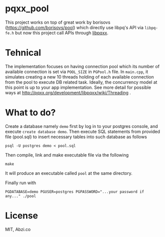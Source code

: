 # pqxx_pool

This project works on top of great work by borisovs (https://github.com/borisovs/pool) which directly use libpq's API via `libpq-fe.h` but
now this project call APIs through [libpqxx](https://github.com/jtv/libpqxx).

# Tehnical

The implementation focuses on having connection pool which its number of available connection is set via `POOL_SIZE` in `PGPool.h` file. In `main.cpp`, it simulates creating a new 10 threads holding of each available connection from the pool to execute DB related task. Ideally, the concurrency model at this point is up to your app implementation. See more detail for possible ways at http://pqxx.org/development/libpqxx/wiki/Threading .

# What to do?

Create a database namely `demo` first by log in to your postgres console, and execute `create database demo`.
Then execute SQL statements from provided file (pool.sql) to insert necessary tables into such database as follows

`psql -U postgres demo < pool.sql`

Then compile, link and make executable file via the following

`make`

It will produce an executable called `pool` at the same directory.

Finally run with

`PGDATABASE=demo PGUSER=postgres PGPASSWORD="...your password if any..." ./pool`

# License

MIT, Abzi.co
